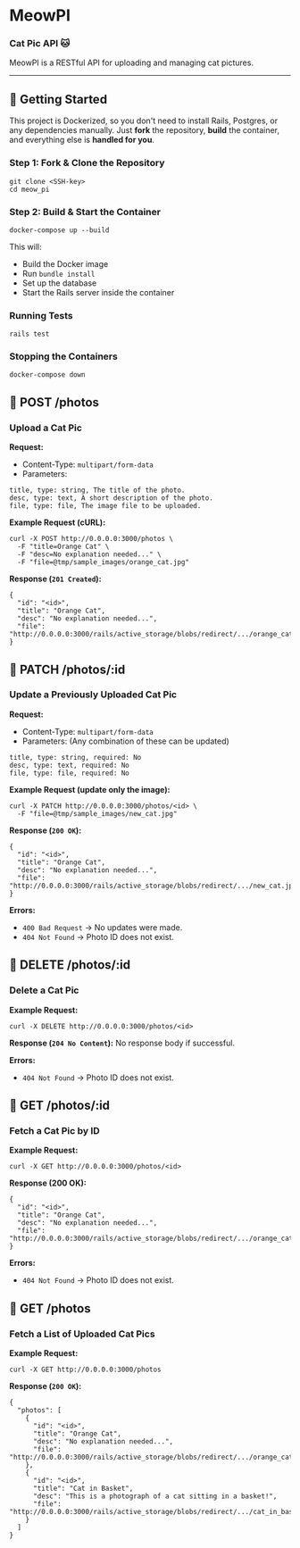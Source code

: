 # MeowPI
### Cat Pic API 🐱

MeowPI is a RESTful API for uploading and managing cat pictures.

---

## 🏁 Getting Started
This project is Dockerized, so you don't need to install Rails, Postgres, or any dependencies manually. Just **fork** the repository, **build** the container, and everything else is **handled for you**.

### Step 1: Fork & Clone the Repository
```
git clone <SSH-key>
cd meow_pi
```

### Step 2: Build & Start the Container
```
docker-compose up --build
```
This will:
- Build the Docker image
- Run  `bundle install`
- Set up the database
- Start the Rails server inside the container

### Running Tests
```
rails test
```

### Stopping the Containers
```
docker-compose down
```

## 📌 POST /photos
### Upload a Cat Pic
**Request:**
- Content-Type: `multipart/form-data`
- Parameters:
```
title, type: string, The title of the photo.
desc, type: text, A short description of the photo.
file, type: file, The image file to be uploaded.
```
**Example Request (cURL):**
```
curl -X POST http://0.0.0.0:3000/photos \
  -F "title=Orange Cat" \
  -F "desc=No explanation needed..." \
  -F "file=@tmp/sample_images/orange_cat.jpg"
```
**Response (`201 Created`):**
```
{
  "id": "<id>",
  "title": "Orange Cat",
  "desc": "No explanation needed...",
  "file": "http://0.0.0.0:3000/rails/active_storage/blobs/redirect/.../orange_cat.jpg"
}
```

## 📌 PATCH /photos/:id
### Update a Previously Uploaded Cat Pic
**Request:**
- Content-Type: `multipart/form-data`
- Parameters: (Any combination of these can be updated)
```
title, type: string, required: No
desc, type: text, required: No
file, type: file, required: No
```
**Example Request (update only the image):**
```
curl -X PATCH http://0.0.0.0:3000/photos/<id> \
  -F "file=@tmp/sample_images/new_cat.jpg"
```
**Response (`200 OK`):**
```
{
  "id": "<id>",
  "title": "Orange Cat",
  "desc": "No explanation needed...",
  "file": "http://0.0.0.0:3000/rails/active_storage/blobs/redirect/.../new_cat.jpg"
}
```
**Errors:**

* `400 Bad Request` → No updates were made.
* `404 Not Found` → Photo ID does not exist.

## 📌 DELETE /photos/:id
### Delete a Cat Pic
**Example Request:**
```
curl -X DELETE http://0.0.0.0:3000/photos/<id>
```
**Response (`204 No Content`):**
No response body if successful.

**Errors:**
* `404 Not Found` → Photo ID does not exist.

## 📌 GET /photos/:id
### Fetch a Cat Pic by ID
**Example Request:**
```
curl -X GET http://0.0.0.0:3000/photos/<id>
```
**Response (200 OK):**
```
{
  "id": "<id>",
  "title": "Orange Cat",
  "desc": "No explanation needed...",
  "file": "http://0.0.0.0:3000/rails/active_storage/blobs/redirect/.../orange_cat.jpg"
}
```
**Errors:**
* `404 Not Found` → Photo ID does not exist.

## 📌 GET /photos
### Fetch a List of Uploaded Cat Pics
**Example Request:**
```
curl -X GET http://0.0.0.0:3000/photos
```
**Response (`200 OK`):**
```
{
  "photos": [
    {
      "id": "<id>",
      "title": "Orange Cat",
      "desc": "No explanation needed...",
      "file": "http://0.0.0.0:3000/rails/active_storage/blobs/redirect/.../orange_cat.jpg"
    },
    {
      "id": "<id>",
      "title": "Cat in Basket",
      "desc": "This is a photograph of a cat sitting in a basket!",
      "file": "http://0.0.0.0:3000/rails/active_storage/blobs/redirect/.../cat_in_basket.jpg"
    }
  ]
}
```

